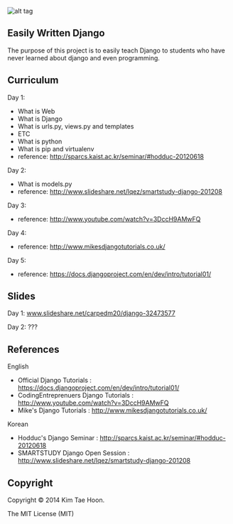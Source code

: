 ![alt tag](http://1.bp.blogspot.com/-CRhf-F6KM6k/UzZBVP9LojI/AAAAAAAACio/WOFBBnr7WgU/s1600/easilyWrittenDjango.png)

Easily Written Django
---------------------

The purpose of this project is to easily teach Django to students who have never learned about django and even programming.


Curriculum
----------

Day 1:

- What is Web
- What is Django
- What is urls.py, views.py and templates
- ETC
 - What is python
 - What is pip and virtualenv
- reference: http://sparcs.kaist.ac.kr/seminar/#hodduc-20120618

Day 2:

- What is models.py
- reference: http://www.slideshare.net/lqez/smartstudy-django-201208


Day 3:

- reference: http://www.youtube.com/watch?v=3DccH9AMwFQ


Day 4:

- reference: http://www.mikesdjangotutorials.co.uk/

Day 5:

- reference: https://docs.djangoproject.com/en/dev/intro/tutorial01/


Slides
------

Day 1: www.slideshare.net/carpedm20/django-32473577

Day 2: ???


References
----------

English

- Official Django Tutorials : https://docs.djangoproject.com/en/dev/intro/tutorial01/
- CodingEntreprenuers Django Tutorials : http://www.youtube.com/watch?v=3DccH9AMwFQ
- Mike's Django Tutorials : http://www.mikesdjangotutorials.co.uk/

Korean

- Hodduc's Django Seminar : http://sparcs.kaist.ac.kr/seminar/#hodduc-20120618
- SMARTSTUDY Django Open Session : http://www.slideshare.net/lqez/smartstudy-django-201208


Copyright
---------

Copyright © 2014 Kim Tae Hoon.

The MIT License (MIT)
